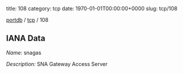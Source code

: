 title: 108
category: tcp
date: 1970-01-01T00:00:00+0000
slug: tcp/108

[portdb](/) / [tcp](/category/tcp.html) / 108


## IANA Data

_Name:_ snagas

_Description:_ SNA Gateway Access Server

